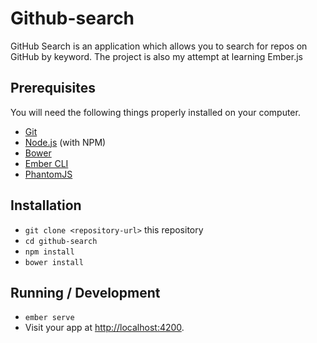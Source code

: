# Github-search

GitHub Search is an application which allows you to search for repos on GitHub by keyword. The project is also my attempt at learning Ember.js

## Prerequisites

You will need the following things properly installed on your computer.

* [Git](http://git-scm.com/)
* [Node.js](http://nodejs.org/) (with NPM)
* [Bower](http://bower.io/)
* [Ember CLI](http://ember-cli.com/)
* [PhantomJS](http://phantomjs.org/)

## Installation

* `git clone <repository-url>` this repository
* `cd github-search`
* `npm install`
* `bower install`

## Running / Development

* `ember serve`
* Visit your app at [http://localhost:4200](http://localhost:4200).

